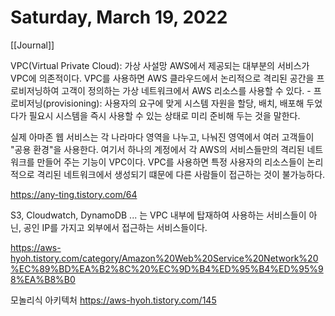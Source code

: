 # Saturday, March 19, 2022

[[Journal]]

VPC(Virtual Private Cloud): 가상 사설망
AWS에서 제공되는 대부분의 서비스가 VPC에 의존적이다. VPC를 사용하면 AWS 클라우드에서 논리적으로 격리된 공간을 프로비저닝하여 고객이 정의하는 가상 네트워크에서 AWS 리소스를 사용할 수 있다.
    - 프로비저닝(provisioning): 사용자의 요구에 맞게 시스템 자원을 할당, 배치, 배포해 두었다가 필요시 시스템을 즉시 사용할 수 있는 상태로 미리 준비해 두는 것을 말한다.

실제 아마존 웹 서비스는 각 나라마다 영역을 나누고, 나눠진 영역에서 여러 고객들이 "공용 환경"을 사용한다. 여기서 하나의 계정에서 각 AWS의 서비스들만의 격리된 네트워크를 만들어 주는 기능이 VPC이다. VPC를 사용하면 특정 사용자의 리소스들이 논리적으로 격리된 네트워크에서 생성되기 떄문에 다른 사람들이 접근하는 것이 불가능하다.

https://any-ting.tistory.com/64

S3, Cloudwatch, DynamoDB ... 는 VPC 내부에 탑재하여 사용하는 서비스들이 아닌, 공인 IP를 가지고 외부에서 접근하는 서비스들이다.

https://aws-hyoh.tistory.com/category/Amazon%20Web%20Service%20Network%20%EC%89%BD%EA%B2%8C%20%EC%9D%B4%ED%95%B4%ED%95%98%EA%B8%B0

모놀리식 아키텍처
https://aws-hyoh.tistory.com/145